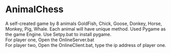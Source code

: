# AnimalChess
A self-created game by 8 animals GoldFish, Chick, Goose, Donkey, Horse, Monkey, Pig, Whale. Each animal will have unique method. Used Pygame as the game Engine. 
Use Setpy.bat to install pygame.<br>
For player one, Open the OnlineServer.bat<br>
For player two, Open the OnlineClient.bat, type the ip address of player one.<br>
